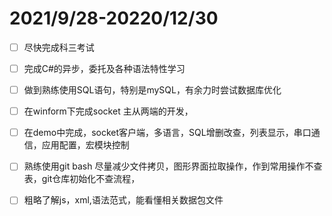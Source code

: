 # 2021/9/28-20220/12/30

- [ ] 尽快完成科三考试
- [ ] 完成C#的异步，委托及各种语法特性学习
- [ ] 做到熟练使用SQL语句，特别是mySQL，有余力时尝试数据库优化
- [ ] 在winform下完成socket 主从两端的开发，
- [ ] 在demo中完成，socket客户端，多语言，SQL增删改查，列表显示，串口通信，应用配置，宏模块控制
- [ ] 熟练使用git bash 尽量减少文件拷贝，图形界面拉取操作，作到常用操作不查表，git仓库初始化不查流程，
- [ ] 粗略了解js，xml,语法范式，能看懂相关数据包文件

